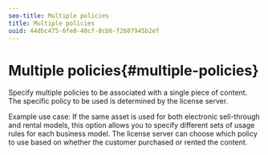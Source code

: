```yaml
---
seo-title: Multiple policies
title: Multiple policies
uuid: 44dbc475-6fe0-40cf-8cb6-f2607945b2ef
---
```


# Multiple policies{#multiple-policies}

Specify multiple policies to be associated with a single piece of content. The specific policy to be used is determined by the license server.

Example use case: If the same asset is used for both electronic sell-through and rental models, this option allows you to specify different sets of usage rules for each business model. The license server can choose which policy to use based on whether the customer purchased or rented the content. 
